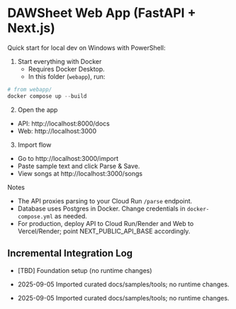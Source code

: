 # DAWSheet Web App (FastAPI + Next.js)

Quick start for local dev on Windows with PowerShell:

1. Start everything with Docker
   - Requires Docker Desktop.
   - In this folder (`webapp`), run:

```powershell
# from webapp/
docker compose up --build
```

2. Open the app

- API: http://localhost:8000/docs
- Web: http://localhost:3000

3. Import flow

- Go to http://localhost:3000/import
- Paste sample text and click Parse & Save.
- View songs at http://localhost:3000/songs

Notes

- The API proxies parsing to your Cloud Run `/parse` endpoint.
- Database uses Postgres in Docker. Change credentials in `docker-compose.yml` as needed.
- For production, deploy API to Cloud Run/Render and Web to Vercel/Render; point NEXT_PUBLIC_API_BASE accordingly.

## Incremental Integration Log
- [TBD] Foundation setup (no runtime changes)

- 2025-09-05 Imported curated docs/samples/tools; no runtime changes.
- 2025-09-05 Imported curated docs/samples/tools; no runtime changes.

